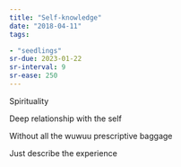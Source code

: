 ```yaml
---
title: "Self-knowledge"
date: "2018-04-11"
tags:

- "seedlings"
sr-due: 2023-01-22
sr-interval: 9
sr-ease: 250
---
```


Spirituality

Deep relationship with the self

Without all the wuwuu prescriptive baggage

Just describe the experience

